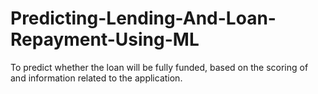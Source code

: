 # Predicting-Lending-And-Loan-Repayment-Using-ML
To predict whether the loan will be fully funded, based on the scoring of and information related to the application.
